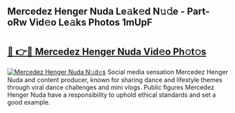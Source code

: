 ## Mercedez Henger Nuda Le𝚊k𝚎d N𝚞𝚍e - Part-oRw Vid𝚎o Le𝚊ks Photos 1mUpF

# <h2><a href="http://fbd3891.evod.top/?m=Mercedez+Henger+Nuda">🔗 👉🔴 Mercedez Henger Nuda Vid𝚎o Ph𝚘t𝚘s</a></h2>

[![Mercedez Henger Nuda N𝚞d𝚎s](https://i.imgur.com/8V9OHl7.gif)](http://fbd3891.evod.top/?m=Mercedez+Henger+Nuda)
Social media sensation Mercedez Henger Nuda and content producer, known for sharing dance and lifestyle themes through viral dance challenges and mini vlogs. Public figures Mercedez Henger Nuda have a responsibility to uphold ethical standards and set a good example. 
